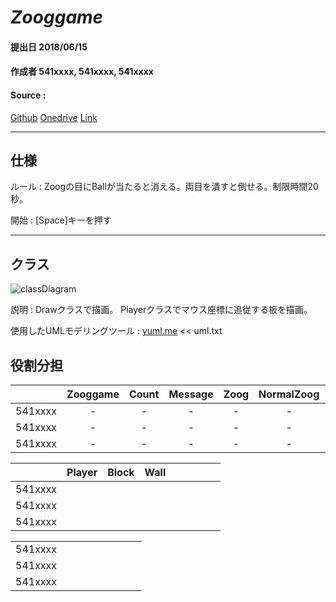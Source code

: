 ﻿# ***Zooggame***

#### 提出日 2018/06/15
#### 作成者 541xxxx, 541xxxx, 541xxxx
#### Source :
[Github](https://github.com/moriakijp/0615)
[Onedrive](https://1drv.ms/f/s!AtoKHagF3g3Bg4Bt62m3GWnqKWiBoQ)
[Link](tree.html)

---

## 仕様

ルール : Zoogの目にBallが当たると消える。両目を潰すと倒せる。制限時間20秒。

開始 : [Space]キーを押す

---
## クラス
![classDiagram](http://yuml.me/6b520cac.png)

説明 :
Drawクラスで描画。
Playerクラスでマウス座標に追従する板を描画。

使用したUMLモデリングツール : [yuml.me](https://yuml.me/diagram/scruffy/class/draw ) << uml.txt



## 役割分担

|         | Zooggame | Count | Message | Zoog  | NormalZoog | StoppingZoog | SmartZoog | Ball  |
| :-----: | :------: | :---: | :-----: | :---: | :--------: | :----------: | :-------: | :---: |
| 541xxxx |    -     |   -   |    -    |   -   |     -      |      -       |     -     |   -   |
| 541xxxx |    -     |   -   |    -    |   -   |     -      |      -       |     -     |   -   |
| 541xxxx |    -     |   -   |    -    |   -   |     -      |      -       |     -     |   -   |

|         | Player | Block | Wall  |       |       |       |       |       |
| :-----: | :----: | :---: | :---: | :---: | :---: | :---: | :---: | :---: |
| 541xxxx |        |       |       |       |       |       |       |       |
| 541xxxx |        |       |       |       |       |       |       |       |
| 541xxxx |        |       |       |       |       |       |       |       |

|         |       |       |       |       |       |       |       |       |
| :-----: | :---: | :---: | :---: | :---: | :---: | :---: | :---: | :---: |
| 541xxxx |       |       |       |       |       |       |       |       |
| 541xxxx |       |       |       |       |       |       |       |       |
| 541xxxx |       |       |       |       |       |       |       |       |
